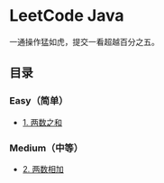 # LeetCode Java

一通操作猛如虎，提交一看超越百分之五。

## 目录

### Easy（简单）

* [1. 两数之和](src/main/java/net/renfei/leetcode/easy/TwoSum.java)

### Medium（中等）

* [2. 两数相加](src/main/java/net/renfei/leetcode/medium/AddTwoNumbers.java)